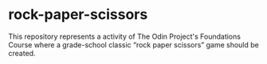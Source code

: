 # rock-paper-scissors
This repository represents a activity of The Odin Project's Foundations Course where a grade-school classic “rock paper scissors” game should be created.
